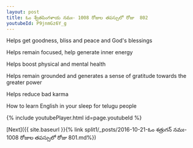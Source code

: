 ```yaml
---
layout: post
title: ఓం శ్వేతపింగళాయ నమః- 1008 రోజుల తపస్సులో రోజు  802
youtubeId: P9jnmGz6Y_g
---
```

 
 
Helps get goodness, bliss and peace and God's blessings
 
Helps remain focused, help generate inner energy 
 
Helps boost physical and mental health 
 
Helps remain grounded and generates a sense of gratitude towards the greater power 
 
Helps reduce bad karma
 
How to learn English in your sleep for telugu people
 
 
 
 


{% include youtubePlayer.html id=page.youtubeId %}
 
[Next]({{ site.baseurl }}{% link split1/_posts/2016-10-21-ఓం శత్రుగన్ నమః- 1008 రోజుల తపస్సులో రోజు  801.md%})
 
